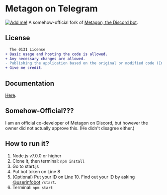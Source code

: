 # Metagon on Telegram
[![Add me!](https://img.shields.io/badge/telegram-%40metagon__bot-0088cc.svg)](http://telegram.me/metagon_bot)
A somehow-official fork of [Metagon, the Discord bot](http://metagon.tk).

## License
```diff
  The 0131 License
+ Basic usage and hosting the code is allowed.
+ Any necessary changes are allowed.
- Publishing the application based on the original or modified code (In this case, making your Metagon-based bot public) is not allowed without direct permission from the original author.
+ Give me credit.
```

## Documentation
[Here](https://github.com/austinhuang0131/metagon-telegram/wiki).

## Somehow-Official???
I am an official co-developer of Metagon on Discord, but however the owner did not actually approve this. (He didn't disagree either.)

## How to run it?
1. Node.js v7.0.0 or higher
2. Clone it, then terminal: `npm install`
3. Go to start.js
4. Put bot token on Line 8
5. (Optional) Put your ID on Line 10. Find out your ID by asking [@userinfobot](https://telegram.me/userinfobot) `/start`.
6. Terminal: `npm start`
